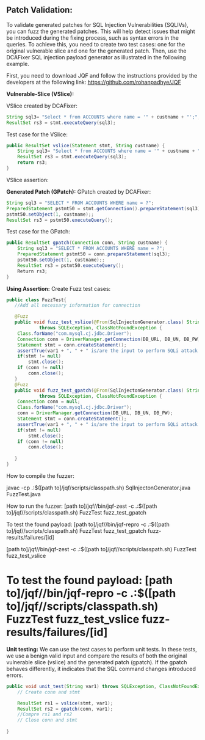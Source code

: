 ## Patch Validation:

To validate generated patches for SQL Injection Vulnerabilities (SQLIVs), you can fuzz the generated patches. This will help detect issues that might be introduced during the fixing process, such as syntax errors in the queries. To achieve this, you need to create two test cases: one for the original vulnerable slice and one for the generated patch. Then, use the DCAFixer SQL injection payload generator as illustrated in the following example.

First, you need to download JQF and follow the instructions provided by the developers at the following link:
https://github.com/rohanpadhye/JQF

**Vulnerable-Slice (VSlice):**

VSlice created by DCAFixer:
```java
String sql3= "Select * from ACCOUNTS where name = '" + custname + "';";
ResultSet rs3 = stmt.executeQuery(sql3);
```

Test case for the VSlice:
```java
public ResultSet vslice(Statement stmt, String custname) {
	String sql3= "Select * from ACCOUNTS where name = '" + custname + "';";
	ResultSet rs3 = stmt.executeQuery(sql3);
	return rs3;
}
```


VSlice assertion:


**Generated Patch (GPatch):**
GPatch created by DCAFixer:
```java
String sql3 = "SELECT * FROM ACCOUNTS WHERE name = ?";			
PreparedStatement pstmt50 = stmt.getConnection().prepareStatement(sql3);
pstmt50.setObject(1, custname);;
ResultSet rs3 = pstmt50.executeQuery();
```

Test case for the GPatch:
```java
public ResultSet gpatch(Connection conn, String custname) {
	String sql3 = "SELECT * FROM ACCOUNTS WHERE name = ?";	
	PreparedStatement pstmt50 = conn.prepareStatement(sql3);
	pstmt50.setObject(1, custname);;
	ResultSet rs3 = pstmt50.executeQuery();
	Return rs3;
}
```

**Using Assertion:**
Create Fuzz test cases:
```java
public class FuzzTest{
   //Add all necessary information for connection 

   @Fuzz
   public void fuzz_test_vslice(@From(SqlInjectonGenerator.class) String var1)
			throws SQLException, ClassNotFoundException {
	Class.forName("com.mysql.cj.jdbc.Driver");
	Connection conn = DriverManager.getConnection(DB_URL, DB_UN, DB_PW);
	Statement stmt = conn.createStatement();
	assertTrue(var1 + ", " + " is/are the input to perform SQLi attack on VSlice!", vslice(conn, var1).next() == false);
	if(stmt != null)
		stmt.close();
	if (conn != null)
		conn.close();		
   }
   @Fuzz
   public void fuzz_test_gpatch(@From(SqlInjectonGenerator.class) String var1)
			throws SQLException, ClassNotFoundException {
	Connection conn = null;
	Class.forName("com.mysql.cj.jdbc.Driver");
	conn = DriverManager.getConnection(DB_URL, DB_UN, DB_PW);
	Statement stmt = conn.createStatement();
	assertTrue(var1 + ", " + " is/are the input to perform SQLi attack on gpatch!", gpatch(conn, var1).next() == false);
	if(stmt != null)
		stmt.close();
	if (conn != null)
		conn.close();
		
   }
}
```


How to compile the fuzzer: 

javac -cp .:$([path to]/jqf/scripts/classpath.sh) SqlInjectonGenerator.java FuzzTest.java 

How to run the fuzzer: 
[path to]/jqf//bin/jqf-zest -c .:$([path to]/jqf//scripts/classpath.sh) FuzzTest fuzz_test_gpatch

To test the found payload:
[path to]/jqf//bin/jqf-repro -c .:$([path to]/jqf//scripts/classpath.sh) FuzzTest fuzz_test_gpatch fuzz-results/failures/[id]



[path to]/jqf//bin/jqf-zest -c .:$([path to]/jqf//scripts/classpath.sh) FuzzTest fuzz_test_vslice

To test the found payload:
[path to]/jqf//bin/jqf-repro -c .:$([path to]/jqf//scripts/classpath.sh) FuzzTest fuzz_test_vslice fuzz-results/failures/[id]
==============

**Unit testing:**
We can use the test cases to perform unit tests. In these tests, we use a benign valid input and compare the results of both the original vulnerable slice (vslice) and the generated patch (gpatch). If the gpatch behaves differently, it indicates that the SQL command changes introduced errors.
```java
public void unit_test(String var1) throws SQLException, ClassNotFoundException {
	// Create conn and stmt

	ResultSet rs1 = vslice(stmt, var1);
	ResultSet rs2 = gpatch(conn, var1);
	//Compre rs1 and rs2
	// Close conn and stmt
		
}
```
